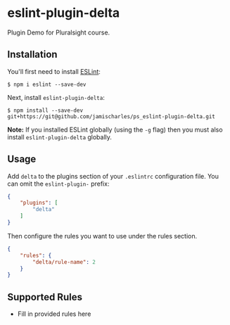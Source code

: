 # eslint-plugin-delta

Plugin Demo for Pluralsight course.

## Installation

You'll first need to install [ESLint](http://eslint.org):

```
$ npm i eslint --save-dev
```

Next, install `eslint-plugin-delta`:

```
$ npm install --save-dev git+https://git@github.com/jamischarles/ps_eslint-plugin-delta.git
```

**Note:** If you installed ESLint globally (using the `-g` flag) then you must also install `eslint-plugin-delta` globally.

## Usage

Add `delta` to the plugins section of your `.eslintrc` configuration file. You can omit the `eslint-plugin-` prefix:

```json
{
    "plugins": [
        "delta"
    ]
}
```


Then configure the rules you want to use under the rules section.

```json
{
    "rules": {
        "delta/rule-name": 2
    }
}
```

## Supported Rules

* Fill in provided rules here





